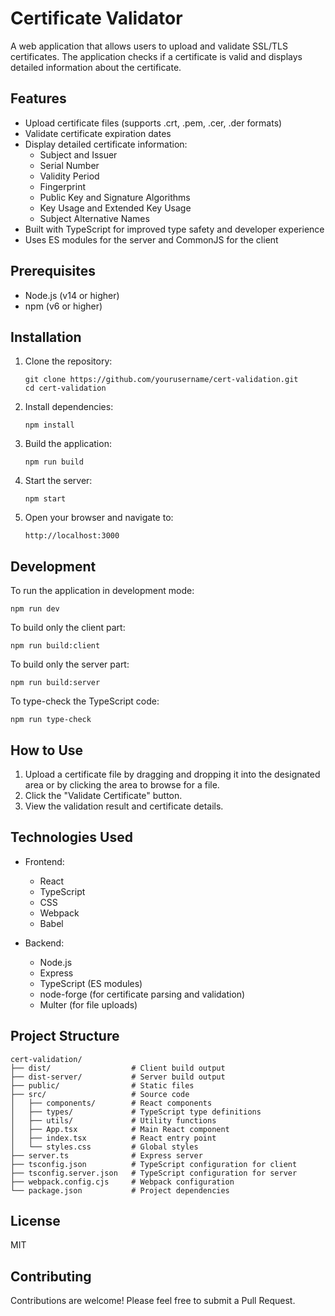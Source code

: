 # Certificate Validator

A web application that allows users to upload and validate SSL/TLS certificates. The application checks if a certificate is valid and displays detailed information about the certificate.

## Features

- Upload certificate files (supports .crt, .pem, .cer, .der formats)
- Validate certificate expiration dates
- Display detailed certificate information:
  - Subject and Issuer
  - Serial Number
  - Validity Period
  - Fingerprint
  - Public Key and Signature Algorithms
  - Key Usage and Extended Key Usage
  - Subject Alternative Names
- Built with TypeScript for improved type safety and developer experience
- Uses ES modules for the server and CommonJS for the client

## Prerequisites

- Node.js (v14 or higher)
- npm (v6 or higher)

## Installation

1. Clone the repository:

   ```
   git clone https://github.com/yourusername/cert-validation.git
   cd cert-validation
   ```

2. Install dependencies:

   ```
   npm install
   ```

3. Build the application:

   ```
   npm run build
   ```

4. Start the server:

   ```
   npm start
   ```

5. Open your browser and navigate to:
   ```
   http://localhost:3000
   ```

## Development

To run the application in development mode:

```
npm run dev
```

To build only the client part:

```
npm run build:client
```

To build only the server part:

```
npm run build:server
```

To type-check the TypeScript code:

```
npm run type-check
```

## How to Use

1. Upload a certificate file by dragging and dropping it into the designated area or by clicking the area to browse for a file.
2. Click the "Validate Certificate" button.
3. View the validation result and certificate details.

## Technologies Used

- Frontend:

  - React
  - TypeScript
  - CSS
  - Webpack
  - Babel

- Backend:
  - Node.js
  - Express
  - TypeScript (ES modules)
  - node-forge (for certificate parsing and validation)
  - Multer (for file uploads)

## Project Structure

```
cert-validation/
├── dist/                  # Client build output
├── dist-server/           # Server build output
├── public/                # Static files
├── src/                   # Source code
│   ├── components/        # React components
│   ├── types/             # TypeScript type definitions
│   ├── utils/             # Utility functions
│   ├── App.tsx            # Main React component
│   ├── index.tsx          # React entry point
│   └── styles.css         # Global styles
├── server.ts              # Express server
├── tsconfig.json          # TypeScript configuration for client
├── tsconfig.server.json   # TypeScript configuration for server
├── webpack.config.cjs     # Webpack configuration
└── package.json           # Project dependencies
```

## License

MIT

## Contributing

Contributions are welcome! Please feel free to submit a Pull Request.
